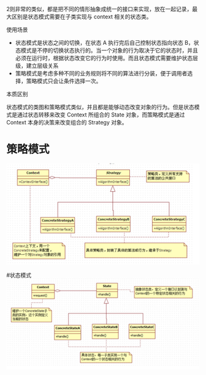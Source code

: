 2则非常的类似，都是把不同的情形抽象成统一的接口来实现，放在一起记录，最大区别是状态模式需要在子类实现与 context 相关的状态类。

使用场景

* 状态模式是状态之间的切换，在状态 A 执行完后自己控制状态指向状态 B，状态模式是不停的切换状态执行的。当一个对象的行为取决于它的状态时，并且必须在运行时，根据状态改变它的行为时使用。而且状态模式需要维护状态层级，建立层级关系
* 策略模式是考虑多种不同的业务规则将不同的算法进行分装，便于调用者选择，策略模式只会让条件选择一次。

本质区别

状态模式的类图和策略模式类似，并且都是能够动态改变对象的行为。但是状态模式是通过状态转移来改变 Context 所组合的 State 对象，而策略模式是通过 Context 本身的决策来改变组合的 Strategy 对象。

# 策略模式
![](media/15467626957388.jpg)


#状态模式
![](media/15467627192655.jpg)


